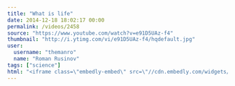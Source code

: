 ```yaml
---
title: "What is life"
date: 2014-12-18 18:02:17 00:00
permalink: /videos/2458
source: "https://www.youtube.com/watch?v=e91D5UAz-f4"
thumbnail: "http://i.ytimg.com/vi/e91D5UAz-f4/hqdefault.jpg"
user:
  username: "themanro"
  name: "Roman Rusinov"
tags: ["science"]
html: "<iframe class=\"embedly-embed\" src=\"//cdn.embedly.com/widgets/media.html?src=http%3A%2F%2Fwww.youtube.com%2Fembed%2Fe91D5UAz-f4%3Fwmode%3Dtransparent%26feature%3Doembed&wmode=transparent&url=https%3A%2F%2Fwww.youtube.com%2Fwatch%3Fv%3De91D5UAz-f4&image=http%3A%2F%2Fi.ytimg.com%2Fvi%2Fe91D5UAz-f4%2Fhqdefault.jpg&key=daaebf4d9cdd46779200162d0ca86e20&type=text%2Fhtml&schema=youtube\" width=\"854\" height=\"480\" scrolling=\"no\" frameborder=\"0\" allowfullscreen></iframe>"
---
```


